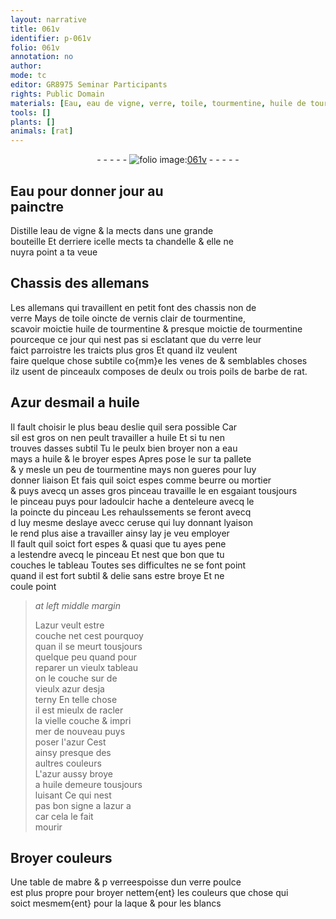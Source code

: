```yaml
---
layout: narrative
title: 061v
identifier: p-061v
folio: 061v
annotation: no
author:
mode: tc
editor: GR8975 Seminar Participants
rights: Public Domain
materials: [Eau, eau de vigne, verre, toile, tourmentine, huile de tourmentine, poils de barbe de rat, Azur desmail, huile, eau, beurre, mortier, ceruse, azur, mabre, laque, blancs]
tools: []
plants: []
animals: [rat]
---
```


<div class="folio" align="center">- - - - - <a href="http://gallica.bnf.fr/ark:/12148/btv1b10500001g/f128.image" target="_blank"><img src="https://cu-mkp.github.io/2017-workshop-edition/assets/photo-icon.png" alt="folio image: " style="display:inline-block; margin-bottom:-3px;"/>061v</a> - - - - - </div>  
  

## <span class="m">Eau</span> pour donner jour au<br/> <span class="pro">painctre</span>

 
Distille l<span class="m">eau de vigne</span> & la mects dans une grande<br/> bouteille Et derriere icelle mects ta chandelle & elle ne<br/> nuyra point a ta veue
 
 
  

## Chassis des <span class="pl">allemans</span>

 
Les <span class="pl">allemans</span> qui travaillent en petit font des chassis non de<br/> <span class="m">verre</span> Mays de <span class="m">toile</span> oincte de vernis clair de <span class="m">tourmentine</span>,<br/> scavoir moictie <span class="m">huile de tourmentine</span> & presque moictie de <span class="m">tourmentine</span><br/> pourceque ce jour qui nest pas si esclatant que du <span class="m">verre</span> leur<br/> faict parroistre les traicts plus gros Et quand ilz veulent<br/> faire quelque chose subtile co{mm}e les venes de & semblables choses<br/> ilz usent de pinceaulx composes de deulx ou trois <span class="m">poils de barbe de <span class="al">rat</span></span>.
 
 
  

## <span class="m">Azur desmail</span> a <span class="m">huile</span>

 
Il fault choisir le plus beau deslie quil sera possible Car <br/> sil est gros on nen peult travailler a <span class="m">huile</span> Et si tu nen<br/> trouves dasses subtil Tu le peulx bien broyer non a <span class="m">eau</span><br/> mays a <span class="m">huile</span> & le broyer espes Apres pose le sur ta pallete<br/> & y mesle un peu de <span class="m">tourmentine</span> mays non gueres pour luy<br/> donner liaison Et fais quil soict espes comme <span class="m">beurre</span> ou <span class="m">mortier</span><br/> & puys avecq un asses gros pinceau travaille le en esgaiant tousjours<br/> le pinceau puys pour ladoulcir hache a denteleure avecq le<br/> la poincte du pinceau Les rehaulssements se feront avecq<br/> d luy mesme deslaye avecc <span class="m">ceruse</span> qui luy donnant lyaison<br/> le rend plus aise a travailler ainsy lay je veu employer<br/> Il fault quil soict fort espes & quasi que tu ayes pene<br/> a lestendre avecq le pinceau Et nest que bon que tu<br/> couches le tableau Toutes ses difficultes ne se font point<br/> quand il est fort subtil & delie sans estre broye Et ne<br/> coule point
 
> *at left middle margin*
> 
>   L<span class="m">azur</span> veult estre<br/> couche net cest pourquoy<br/> quan il se meurt tousjours<br/> quelque peu quand pour<br/> reparer un vieulx tableau<br/> on le couche sur de<br/> vieulx <span class="m">azur</span> desja<br/> terny En telle chose<br/> il est mieulx de racler<br/> la vielle couche & impri<br/> mer de nouveau puys <br/> poser l'<span class="m">azur</span> Cest<br/> ainsy presque des<br/> aultres couleurs<br/> L'<span class="m">azur</span> aussy broye<br/> a <span class="m">huile</span> demeure tousjours<br/> luisant Ce qui nest<br/> pas bon signe a l<span class="m">azur</span> a<br/> car cela le fait<br/> mourir
 
 
  

## Broyer couleurs

 
Une table de <span class="m">mabre</span> & p <span class="m">verre</span>espoisse dun <span class="m">verre</span> poulce<br/> est plus propre pour broyer nettem{ent} les couleurs que chose qui<br/> soict mesmem{ent} pour la <span class="m">laque</span> & pour les <span class="m">blancs</span>
 
